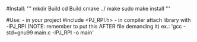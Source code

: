 #Install:
'''
mkdir Build
cd Build
cmake ../
make
sudo make install
'''

#Use:
	- in your project #include <PJ_RPI.h>
	- in compiler attach library with -lPJ_RPI (NOTE: remember to put this AFTER file demanding it)
		ex.: 'gcc -std=gnu99 main.c -lPJ_RPI -o main'